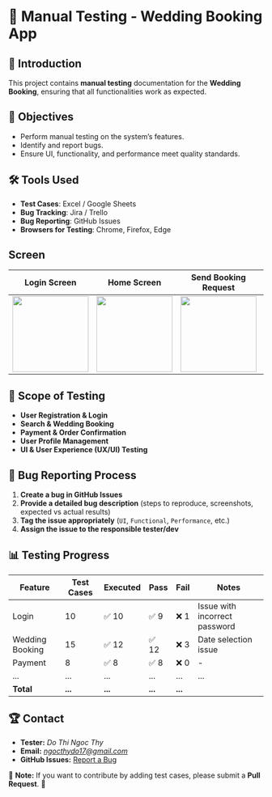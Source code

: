 # 📝 Manual Testing - Wedding Booking App

## 📖 Introduction
This project contains **manual testing** documentation for the **Wedding Booking**, ensuring that all functionalities work as expected.

## 🎯 Objectives
- Perform manual testing on the system’s features.
- Identify and report bugs.
- Ensure UI, functionality, and performance meet quality standards.

## 🛠 Tools Used
- **Test Cases**: Excel / Google Sheets
- **Bug Tracking**: Jira / Trello
- **Bug Reporting**: GitHub Issues
- **Browsers for Testing**: Chrome, Firefox, Edge

## Screen
| Login Screen | Home Screen | Send Booking Request | Create Contract | Revenue Report |
|-------------|------------|----------------------|----------------|----------------|
| <img src="https://github.com/user-attachments/assets/fd83dcc9-5318-4e66-9856-4c3f98d735b5" width="150"> | <img src="https://github.com/user-attachments/assets/90d7a9d2-3d4d-4b2e-9cd4-558437fcd3e2" width="150"> | <img src="https://github.com/user-attachments/assets/308fe880-e937-4de4-b467-415c90fdc55d" width="150"> | <img src="https://github.com/user-attachments/assets/1f9931e4-7201-4b57-91f7-44193cfd35ac" width="150"> | <img src="https://github.com/user-attachments/assets/7b8200dd-b91c-4fd2-8adc-7d89fc3ffa64" width="150"> |


## 🚀 Scope of Testing
- **User Registration & Login**
- **Search & Wedding Booking**
- **Payment & Order Confirmation**
- **User Profile Management**
- **UI & User Experience (UX/UI) Testing**

## 🐞 Bug Reporting Process
1. **Create a bug in GitHub Issues**  
2. **Provide a detailed bug description** (steps to reproduce, screenshots, expected vs actual results)  
3. **Tag the issue appropriately** (`UI`, `Functional`, `Performance`, etc.)  
4. **Assign the issue to the responsible tester/dev**  

## 📊 Testing Progress
| Feature          | Test Cases | Executed | Pass | Fail | Notes |
|-----------------|------------|--------|------|------|--------|
| Login          | 10         | ✅ 10   | ✅ 9  | ❌ 1  | Issue with incorrect password |
| Wedding Booking | 15         | ✅ 12   | ✅ 12 | ❌ 3  | Date selection issue |
| Payment        | 8          | ✅ 8    | ✅ 8  | ❌ 0  | - |
| ...            |...          |...      |...    | ...    |...|
| **Total**      | **...**     | **...** | **...** | **...** | |

## 🏆 Contact
- **Tester:** *Do Thi Ngoc Thy*  
- **Email:** *ngocthydo17@gmail.com*  
- **GitHub Issues:** [Report a Bug](https://github.com/ngocthydo17/manual-test-wedding-booking/issues)  

📌 **Note:** If you want to contribute by adding test cases, please submit a **Pull Request**. 🚀  
